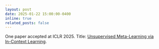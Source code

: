 ```yaml
---
layout: post
date: 2025-01-22 15:00:00-0400
inline: true
related_posts: false
---
```


One paper accepted at ICLR 2025. Title: <a href="https://openreview.net/forum?id=Jprs1v2wPA">Unsupervised Meta-Learning via In-Context Learning</a>. 